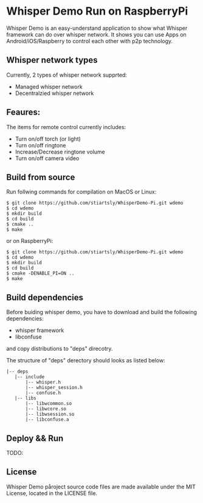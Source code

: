 Whisper Demo Run on RaspberryPi
====================================

Whisper Demo is an easy-understand application to show what Whisper framework can do over whisper network. It shows you can use Apps on Android/iOS/Raspberry to control each other with p2p technology.

## Whisper network types

Currently, 2 types of whisper network supprted:

 * Managed whisper network
 * Decentralzied whisper network

## Feaures:

The items for remote control currently includes:

- Turn on/off torch (or light)
- Turn on/off ringtone
- Increase/Decrease ringtone volume
- Turn on/off camera video

## Build from source

Run follwing commands for compilation on MacOS or Linux:

```
$ git clone https://github.com/stiartsly/WhisperDemo-Pi.git wdemo
$ cd wdemo
$ mkdir build
$ cd build
$ cmake ..
$ make
```

or on RaspberryPi:

```
$ git clone https://github.com/stiartsly/WhisperDemo-Pi.git wdemo
$ cd wdemo
$ mkdir build
$ cd build
$ cmake -DENABLE_PI=ON ..
$ make
```

## Build dependencies

Before buiding whisper demo, you have to download and build the following dependencies:

* whisper framework
* libconfuse

and copy distributions to "deps" direcotry. 

The structure of "deps" derectory should looks as listed below:

```
|-- deps
   |-- include
       |-- whisper.h
       |-- whisper_session.h
       |-- confuse.h
   |-- libs
       |-- libwcommon.so
       |-- libwcore.so
       |-- libwsession.so
       |-- libconfuse.a
```

## Deploy && Run
TODO: 

## License

Whisper Demo påroject source code files are made available under the MIT License, located in the LICENSE file.